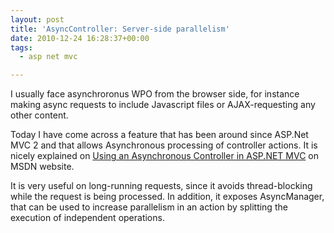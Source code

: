 ```yaml
---
layout: post
title: 'AsyncController: Server-side parallelism'
date: 2010-12-24 16:28:37+00:00
tags:
  - asp net mvc

---
```


I usually face asynchroronus WPO from the browser side, for instance making async requests to include Javascript files or AJAX-requesting any other content.

Today I have come across a feature that has been around since ASP.Net MVC 2 and that allows Asynchronous processing of controller actions. It is nicely explained on [Using an Asynchronous Controller in ASP.NET MVC](http://msdn.microsoft.com/en-us/library/ee728598.aspx) on MSDN website.

It is very useful on long-running requests, since it avoids thread-blocking while the request is being processed. In addition, it exposes AsyncManager, that can be used to increase parallelism in an action by splitting the execution of independent operations.
